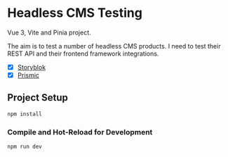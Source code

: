 # Headless CMS Testing

Vue 3, Vite and Pinia project.

The aim is to test a number of headless CMS products. I need to test their REST API and their frontend framework integrations.

- [x] [Storyblok](https://www.storyblok.com/docs)
- [x] [Prismic](https://prismic.io/docs)

## Project Setup

```sh
npm install
```

### Compile and Hot-Reload for Development

```sh
npm run dev
```
